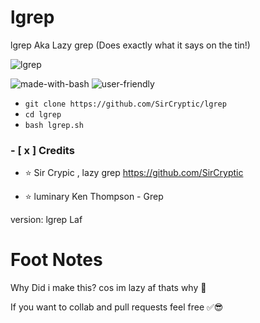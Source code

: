 # lgrep
lgrep Aka Lazy grep (Does exactly what it says on the tin!)

![lgrep](https://user-images.githubusercontent.com/48811414/184942516-363bafe8-1836-4b80-bc3f-4b0466028d27.png)


![made-with-bash](https://user-images.githubusercontent.com/48811414/86414182-29896d80-bcbb-11ea-9b0b-de6b57eb583d.png) ![user-friendly](https://user-images.githubusercontent.com/48811414/86414184-2a220400-bcbb-11ea-89a8-89890f2e3775.png)


- `git clone https://github.com/SirCryptic/lgrep`
- `cd lgrep`
-  `bash lgrep.sh`

### - [ x ] Credits

- ⭐ Sir Crypic , lazy grep
https://github.com/SirCryptic

- ⭐ luminary Ken Thompson - Grep


version: lgrep Laf <tagname>
  
 # Foot Notes

Why Did i make this? cos im lazy af thats why 🤣

If you want to collab and pull requests feel free ✅😎
